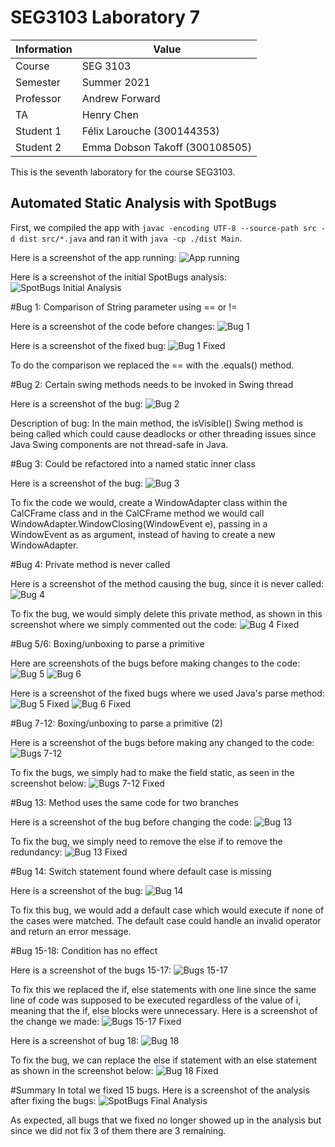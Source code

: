 # SEG3103 Laboratory 7

| Information | Value |
| --- | --- |
| Course | SEG 3103 |
| Semester | Summer 2021 |
| Professor | Andrew Forward |
| TA | Henry Chen |
| Student 1 | Félix Larouche (300144353) |
| Student 2 | Emma Dobson Takoff (300108505) |

This is the seventh laboratory for the course SEG3103.

## Automated Static Analysis with SpotBugs

First, we compiled the app with `javac -encoding UTF-8 --source-path src -d dist src/*.java` and ran it with `java -cp ./dist Main`.

Here is a screenshot of the app running:
![App running](assets/AppRunning.png)

Here is a screenshot of the initial SpotBugs analysis:
![SpotBugs Initial Analysis](assets/SpotBugRunning.png)

#Bug 1: Comparison of String parameter using == or !=

Here is a screenshot of the code before changes:
![Bug 1](assets/Bug1_SpotBug.png)

Here is a screenshot of the fixed bug:
![Bug 1 Fixed](assets/Bug1_Fixed.png)

To do the comparison we replaced the == with the .equals() method.

#Bug 2: Certain swing methods needs to be invoked in Swing thread

Here is a screenshot of the bug:
![Bug 2](assets/Bug2_SpotBug.png)

Description of bug: In the main method, the isVisible() Swing method is being called which could cause deadlocks or other threading issues since Java Swing components are not thread-safe in Java.

#Bug 3: Could be refactored into a named static inner class

Here is a screenshot of the bug:
![Bug 3](assets/Bug3_SpotBug.png)

To fix the code we would, create a WindowAdapter class within the CalCFrame class and in the CalCFrame method we would call WindowAdapter.WindowClosing(WindowEvent e), passing in a WindowEvent as as argument, instead of having to create a new WindowAdapter.

#Bug 4: Private method is never called

Here is a screenshot of the method causing the bug, since it is never called:
![Bug 4](assets/Bug4_SpotBug.png)

To fix the bug, we would simply delete this private method, as shown in this screenshot where we simply commented out the code:
![Bug 4 Fixed](assets/Bug4_Fixed.png)

#Bug 5/6: Boxing/unboxing to parse a primitive

Here are screenshots of the bugs before making changes to the code:
![Bug 5](assets/Bug5_SpotBug.png)
![Bug 6](assets/Bug6_SpotBug.png)

Here is a screenshot of the fixed bugs where we used Java's parse method:
![Bug 5 Fixed](assets/Bug5_Fixed.png)
![Bug 6 Fixed](assets/Bug6_Fixed.png)

#Bug 7-12: Boxing/unboxing to parse a primitive (2)

Here is a screenshot of the bugs before making any changed to the code:
![Bugs 7-12](assets/Bug7-12_SpotBug.png)

To fix the bugs, we simply had to make the field static, as seen in the screenshot below:
![Bugs 7-12 Fixed](assets/Bug7-12_Fixed.png)

#Bug 13: Method uses the same code for two branches

Here is a screenshot of the bug before changing the code:
![Bug 13](assets/Bug13_SpotBug.png)

To fix the bug, we simply need to remove the else if to remove the redundancy:
![Bug 13 Fixed](assets/Bug13_Fixed.png)

#Bug 14: Switch statement found where default case is missing

Here is a screenshot of the bug:
![Bug 14](assets/Bug14_SpotBug.png)

To fix this bug, we would add a default case which would execute if none of the cases were matched. The default case could handle an invalid operator and return an error message.

#Bug 15-18: Condition has no effect

Here is a screenshot of the bugs 15-17:
![Bugs 15-17](assets/Bug15-17_SpotBug.png)

To fix this we replaced the if, else statements with one line since the same line of code was supposed to be executed regardless of the value of i, meaning that the if, else blocks were unnecessary. Here is a screenshot of the change we made:
![Bugs 15-17 Fixed](assets/Bug15-17_Fixed.png)

Here is a screenshot of bug 18:
![Bug 18](assets/Bug18_SpotBug.png)

To fix the bug, we can replace the else if statement with an else statement as shown in the screenshot below:
![Bug 18 Fixed](assets/Bug18_Fixed.png)

#Summary
In total we fixed 15 bugs. Here is a screenshot of the analysis after fixing the bugs:
![SpotBugs Final Analysis](assets/SpotBug_FinalResult.png)

As expected, all bugs that we fixed no longer showed up in the analysis but since we did not fix 3 of them there are 3 remaining.
